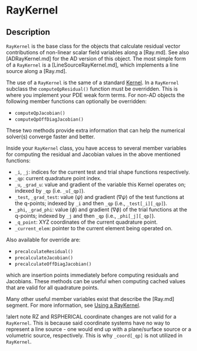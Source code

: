 # RayKernel

## Description

`RayKernel` is the base class for the objects that calculate residual vector contributions of non-linear scalar field variables along a [Ray.md]. See also [ADRayKernel.md] for the AD version of this object. The most simple form of a `RayKernel` is a [LineSourceRayKernel.md], which implements a line source along a [Ray.md]. 

The use of a `RayKernel` is the same of a standard [Kernel](Kernels/index.md). In a `RayKernel` subclass the `computeQpResidual()` function must be overridden. This is where you implement your PDE weak form terms. For non-AD objects the following member functions can optionally be overridden:

- `computeQpJacobian()`
- `computeQpOffDiagJacobian()`

These two methods provide extra information that can help the numerical solver(s) converge faster and better.

Inside your `RayKernel` class, you have access to several member variables for computing the residual and Jacobian values in the above mentioned functions:

- `_i`, `_j`: indices for the current test and trial shape functions respectively.
- `_qp`: current quadrature point index.
- `_u`, `_grad_u`: value and gradient of the variable this Kernel operates on;
  indexed by `_qp` (i.e. `_u[_qp]`).
- `_test`, `_grad_test`: value ($\psi$) and gradient ($\nabla \psi$) of the
  test functions at the q-points; indexed by `_i` and then `_qp` (i.e., `_test[_i][_qp]`).
- `_phi`, `_grad_phi`: value ($\phi$) and gradient ($\nabla \phi$) of the
    trial functions at the q-points; indexed by `_j` and then `_qp` (i.e., `_phi[_j][_qp]`).
- `_q_point`: XYZ coordinates of the current quadrature point.
- `_current_elem`: pointer to the current element being operated on.

Also available for override are:

- `precalculateResidual()`
- `precalculateJacobian()`
- `precalculateOffDiagJacobian()`

which are insertion points immediately before computing residuals and Jacobians. These methods can be useful when computing cached values that are valid for all quadrature points.

Many other useful member variables exist that describe the [Ray.md] segment. For more information, see [Using a RayKernel](syntax/RayKernels/index.md#using-a-raykernel).

!alert note
RZ and RSPHERICAL coordinate changes are not valid for a `RayKernel`. This is because said coordinate systems have no way to represent a line source - one would end up with a plane/surface source or a volumetric source, respectively. This is why `_coord[_qp]` is not utilized in `RayKernel`.
